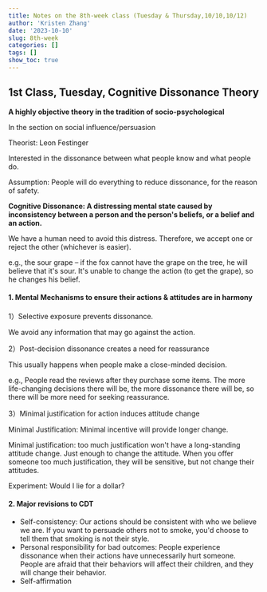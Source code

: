 ```yaml
---
title: Notes on the 8th-week class (Tuesday & Thursday,10/10,10/12)
author: 'Kristen Zhang'
date: '2023-10-10'
slug: 8th-week
categories: []
tags: []
show_toc: true
---
```


## 1st Class, Tuesday, Cognitive Dissonance Theory

**A highly objective theory in the tradition of socio-psychological**

In the section on social influence/persuasion

Theorist: Leon Festinger

Interested in the dissonance between what people know and what people do. 

Assumption: People will do everything to reduce dissonance, for the reason of safety.

**Cognitive Dissonance: A distressing mental state caused by inconsistency between a person and the person's beliefs, or a belief and an action.**

We have a human need to avoid this distress. Therefore, we accept one or reject the other (whichever is easier).

e.g., the sour grape – if the fox cannot have the grape on the tree, he will believe that it's sour. It's unable to change the action (to get the grape), so he changes his belief.

#### 1. Mental Mechanisms to ensure their actions & attitudes are in harmony

1）Selective exposure prevents dissonance.

We avoid any information that may go against the action.

2）Post-decision dissonance creates a need for reassurance

This usually happens when people make a close-minded decision.

e.g., People read the reviews after they purchase some items. The more life-changing decisions there will be, the more dissonance there will be, so there will be more need for seeking reassurance.

3）Minimal justification for action induces attitude change

Minimal Justification: Minimal incentive will provide longer change.

Minimal justification: too much justification won't have a long-standing attitude change. Just enough to change the attitude. When you offer someone too much justification, they will be sensitive, but not change their attitudes.

Experiment: Would I lie for a dollar?

#### 2. Major revisions to CDT

- Self-consistency: Our actions should be consistent with who we believe we are. If you want to persuade others not to smoke, you'd choose to tell them that smoking is not their style.
- Personal responsibility for bad outcomes: People experience dissonance when their actions have unnecessarily hurt someone. People are afraid that their behaviors will affect their children, and they will change their behavior.
- Self-affirmation

















